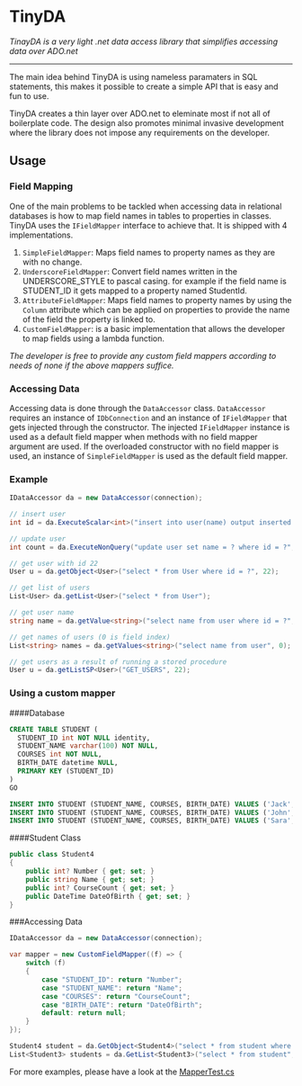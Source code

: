 # TinyDA
*TinayDA is a very light .net data access library that simplifies accessing data over ADO.net*
***
The main idea behind TinyDA is using nameless paramaters in SQL statements, this makes it possible to create a simple API that is easy and fun to use.

TinyDA creates a thin layer over ADO.net to eleminate most if not all of boilerplate code. The design also promotes minimal invasive development where the library does not impose any requirements on the developer.
## Usage

### Field Mapping
One of the main problems to be tackled when accessing data in relational databases is how to map field names in tables to properties in classes. TinyDA uses the `IFieldMapper` interface to achieve that. It is shipped with 4 implementations.

1. `SimpleFieldMapper`: Maps field names to property names as they are with no change.
2. `UnderscoreFieldMapper`: Convert field names written in the UNDERSCORE_STYLE to pascal casing. for example if the field name is STUDENT_ID it gets mapped to a property named StudentId.
3. `AttributeFieldMapper`: Maps field names to property names by using the `Column` attribute which can be applied on properties to provide the name of the field the property is linked to.
4. `CustomFieldMapper`: is a basic implementation that allows the developer to map fields using a lambda function.

*The developer is free to provide any custom field mappers according to needs of none if the above mappers suffice.*

### Accessing Data
Accessing data is done through the `DataAccessor` class. `DataAccessor` requires an instance of `IDbConnection` and an instance of `IFieldMapper` that gets injected through the constructor. The injected `IFieldMapper` instance is used as a default field mapper when methods with no field mapper argument are used. If the overloaded constructor with no field mapper is used, an instance of `SimpleFieldMapper` is used as the default field mapper.

### Example
``` CS
IDataAccessor da = new DataAccessor(connection);

// insert user
int id = da.ExecuteScalar<int>("insert into user(name) output inserted.id values (?)", "Jack");

// update user
int count = da.ExecuteNonQuery("update user set name = ? where id = ?", "John", 22);

// get user with id 22
User u = da.getObject<User>("select * from User where id = ?", 22);

// get list of users
List<User> da.getList<User>("select * from User");

// get user name
string name = da.getValue<string>("select name from user where id = ?", 0, 22);

// get names of users (0 is field index)
List<string> names = da.getValues<string>("select name from user", 0);

// get users as a result of running a stored procedure
User u = da.getListSP<User>("GET_USERS", 22);
```

### Using a custom mapper

####Database

``` SQL
CREATE TABLE STUDENT (
  STUDENT_ID int NOT NULL identity,
  STUDENT_NAME varchar(100) NOT NULL,
  COURSES int NOT NULL,
  BIRTH_DATE datetime NULL,
  PRIMARY KEY (STUDENT_ID)
)
GO

INSERT INTO STUDENT (STUDENT_NAME, COURSES, BIRTH_DATE) VALUES ('Jack', 8, '1990-12-01');
INSERT INTO STUDENT (STUDENT_NAME, COURSES, BIRTH_DATE) VALUES ('John', 4, '1986-08-06');
INSERT INTO STUDENT (STUDENT_NAME, COURSES, BIRTH_DATE) VALUES ('Sara', 16, '1988-08-14');
```
####Student Class
``` CS
public class Student4
{
    public int? Number { get; set; }
    public string Name { get; set; }
    public int? CourseCount { get; set; }
    public DateTime DateOfBirth { get; set; }
}
```

###Accessing Data

``` CS
IDataAccessor da = new DataAccessor(connection);

var mapper = new CustomFieldMapper((f) => {
    switch (f)
    {
        case "STUDENT_ID": return "Number";
        case "STUDENT_NAME": return "Name";
        case "COURSES": return "CourseCount";
        case "BIRTH_DATE": return "DateOfBirth";
        default: return null;
    }
});

Student4 student = da.GetObject<Student4>("select * from student where STUDENT_NAME = ?", mapper, "Jack");
List<Student3> students = da.GetList<Student3>("select * from student", mapper);
```

For more examples, please have a look at the [MapperTest.cs](https://github.com/kumait/TinyDA/blob/v1.1/TinyDA.Test/MapperTest.cs)
